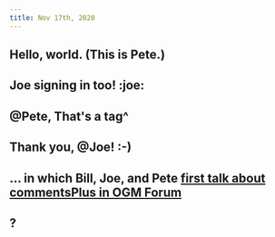 ```yaml
---
title: Nov 17th, 2020
---
```


## Hello, world. (This is Pete.)
## Joe signing in too! :joe:
## @Pete, That's a tag^
## Thank you, @Joe! :-)
## ... in which Bill, Joe, and Pete [first talk about commentsPlus in OGM Forum](https://forum.openglobalmind.com/t/shared-code-repository-for-ogm/124/14?u=peterkaminski)
## ?
